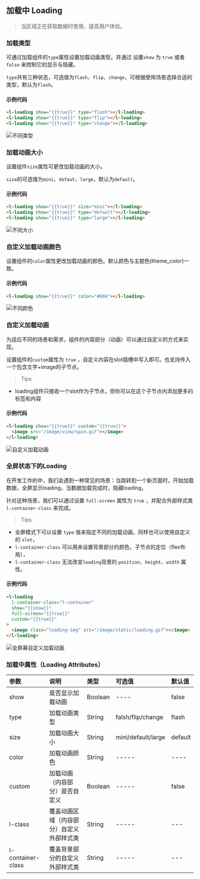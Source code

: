 ## 加载中 Loading

> 当区域正在获取数据时使用，提高用户体验。


### 加载类型

可通过加载组件的`type`属性设置加载动画类型。并通过 设置`show` 为 `true` 或者 `false` 来控制它的显示与隐藏。

`type`共有三种状态，可选值为`flash`、`flip`、`change`，可根据使用场景选择合适的类型，默认为`flash`。

#### 示例代码
```html
<l-loading show="{{true}}" type="flash"></l-loading>
<l-loading show="{{true}}" type="flip"></l-loading>
<l-loading show="{{true}}" type="change"></l-loading>
```

![不同类型](http://imglf4.nosdn0.126.net/img/YUdIR2E3ME5weEZwNGtaQTh4OG16dVh5aVZtdXYxek9sdkg0d1d1a3ZmbXRBdnB3VUMvZS9BPT0.png?imageView&thumbnail=1102y145&type=png&quality=96&stripmeta=0)

### 加载动画大小 

设置组件`size`属性可更改加载动画的大小。

`size`的可选值为`mini`、`defaut`、`large`，默认为`default`。

####  示例代码
```html
<l-loading show="{{true}}" size="mini"></l-loading>
<l-loading show="{{true}}" type="default"></l-loading>
<l-loading show="{{true}}" type="large"></l-loading>
```

![不同大小](http://imglf6.nosdn0.126.net/img/YUdIR2E3ME5weEZwNGtaQTh4OG16aXcwR05ibzNhMktQK3V5YmM0bmFXK0l2dHZoWlJDNDJBPT0.png?imageView&thumbnail=1102y145&type=png&quality=96&stripmeta=0)


### 自定义加载动画颜色

设置组件的`color`属性更改加载动画的颜色。默认颜色与主题色(theme_color)一致。

#### 示例代码

```html
<l-loading show="{{true}}" color="#666"></l-loading>
```

![不同颜色](http://imglf6.nosdn0.126.net/img/YUdIR2E3ME5weEZwNGtaQTh4OG16dUY0MW5nSFBNRyt4U1c3dWZlRVJqWit3NmtnbkF2SjNRPT0.png?imageView&thumbnail=500x0&quality=96&stripmeta=0)


### 自定义加载动画

为适应不同的场景和需求，组件的内容部分（动画）可以通过自定义的方式来实现。

设置组件的`custom`属性为 `true` ，自定义内容在slot插槽中写入即可。也支持传入一个包含文字+image的子节点。

> Tips
 * loading组件只接收一个slot作为子节点，但你可以在这个子节点内添加更多的标签和内容
 
#### 示例代码
```html
<l-loading show="{{true}}" custom="{{true}}">
  <image src="/image/view/spin.gif"></image>
</l-loading>
```

![自定义加载动画](http://imglf6.nosdn0.126.net/img/YUdIR2E3ME5weEVEY3ZUSVgyc1ZuSEZCT2dYSjhkdVE3Z1VubDV6ZWloQzh0TjlGOVZCTE5BPT0.png?imageView&thumbnail=500x0&quality=96&stripmeta=0)

### 全屏状态下的Loading

在开发工作的中，我们会遇到一种常见的场景：当跳转到一个新页面时，开始加载数据，全屏显示loading，当数据加载完成时，隐藏loading。

针对这种场景，我们可以通过设置 `full-screen` 属性为 `true` ，并配合外部样式类 `l-container-class` 来完成。

>Tips
 * 全屏模式下可以设置 `type` 值来指定不同的加载动画，同样也可以使用自定义的 `slot`，
 * `l-container-class` 可以用来设置背景部分的颜色，子节点的定位（flex布局），
 * `l-container-class` 无法改变`loading`背景的 `position`、`height`、`width` 属性。


#### 示例代码
```html
<l-loading
  l-container-class="l-container"
  show="{{show}}"
  full-screen="{{true}}"
  custom="{{true}}"
>
  <image class="loading-img" src="/image/static/loading.gif"></image>
</l-loading>
```

![全屏幕自定义加载动画](http://imglf6.nosdn0.126.net/img/YUdIR2E3ME5weEVEY3ZUSVgyc1ZuTWN3MzU2aTZBdUdneWlOOE1YemVCUTgrZ2RNUk00SjJnPT0.jpg?imageView&thumbnail=375x0&quality=96&stripmeta=0&type=jpg)

### 加载中属性（Loading Attributes）
| 参数   | 说明   | 类型   | 可选值   | 默认值    | 
|:----|:----|:----|:----|:----|
| show   | 是否显示加载动画   | Boolean   | ----   | false   | 
| type   | 加载动画类型   | String   | falsh/flip/change   | flash   | 
| size   | 加载动画大小   | String   | mini/default/large   | default   | 
| color  | 加载动画颜色    | String   | -----   | ----   |  主题色 |
| custom   |  加载动画（内容部分）是否自定义   | Boolean   | -----   | false   | 
| l-class   | 覆盖动画区域（内容部分）自定义外部样式类   | String   | -----   | ---   | 
| l-container-class   | 覆盖背景部分的自定义外部样式类   | String   | -----   | ---   | 